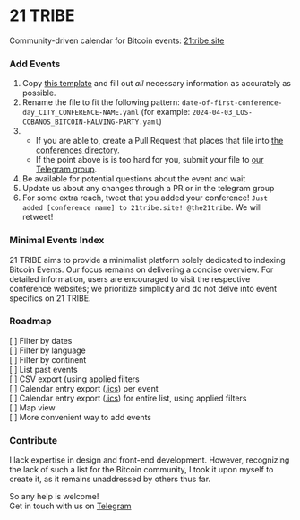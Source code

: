 # 21 TRIBE

Community-driven calendar for Bitcoin events: [21tribe.site](https://21tribe.site)

### Add Events
1. Copy [this template](https://github.com/gcomte/21tribe/blob/main/_data/CONFERENCE-TEMPLATE.yaml) and fill out *all* necessary information as accurately as possible.  
2. Rename the file to fit the following pattern: `date-of-first-conference-day_CITY_CONFERENCE-NAME.yaml` (for example: `2024-04-03_LOS-COBANOS_BITCOIN-HALVING-PARTY.yaml`)  
3.
    - If you are able to, create a Pull Request that places that file into [the conferences directory](https://github.com/gcomte/21tribe/tree/main/_data/conferences).  
    - If the point above is is too hard for you, submit your file to [our Telegram group](https://t.me/btctribe).
4. Be available for potential questions about the event and wait  
5. Update us about any changes through a PR or in the telegram group
6. For some extra reach, tweet that you added your conference! `Just added [conference name] to 21tribe.site! @the21tribe`. We will retweet!

### Minimal Events Index

21 TRIBE aims to provide a minimalist platform solely dedicated to indexing Bitcoin Events. Our focus remains on delivering a concise overview. For detailed information, users are encouraged to visit the respective conference websites; we prioritize simplicity and do not delve into event specifics on 21 TRIBE.

### Roadmap

[ ] Filter by dates  
[ ] Filter by language  
[ ] Filter by continent  
[ ] List past events  
[ ] CSV export (using applied filters  
[ ] Calendar entry export ([.ics](https://icalendar.org/)) per event  
[ ] Calendar entry export ([.ics](https://icalendar.org/)) for entire list, using applied filters  
[ ] Map view  
[ ] More convenient way to add events  


### Contribute

I lack expertise in design and front-end development. However, recognizing the lack of such a list for the Bitcoin community, I took it upon myself to create it, as it remains unaddressed by others thus far.

So any help is welcome!  
Get in touch with us on [Telegram](https://t.me/btctribe)

